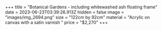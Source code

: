 +++
title = "Botanical Gardens - including whitewashed ash floating frame"
date = 2023-06-23T03:39:26.913Z
hidden = false
image = "images/img_2694.png"
size = "122cm by 92cm"
material = "Acrylic on canvas with a satin varnish "
price = "$2,270"
+++

